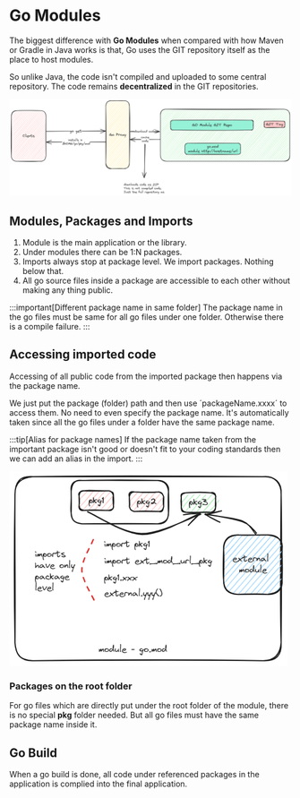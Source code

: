 # Go Modules

The biggest difference with **Go Modules** when compared with how Maven or Gradle in Java works is that,
Go uses the GIT repository itself as the place to host modules.

So unlike Java, the code isn't compiled and uploaded to some central repository.
The code remains **decentralized** in the GIT repositories.

![go-modules](../../static/img/go-modules.excalidraw.png)

## Modules, Packages and Imports

1. Module is the main application or the library.
2. Under modules there can be 1:N packages.
3. Imports always stop at package level. We import packages. Nothing below that.
4. All go source files inside a package are accessible to each other without making
   any thing public.

:::important[Different package name in same folder]
The package name in the go files must be same for all go files under one folder.
Otherwise there is a compile failure.
:::

## Accessing imported code

Accessing of all public code from the imported package then happens via the package name.

We just put the package (folder) path and then use ´packageName.xxxx´ to access them.
No need to even specify the package name. It's automatically taken since all the go
files under a folder have the same package name.

:::tip[Alias for package names]
If the package name taken from the important package isn't good or doesn't fit to your
coding standards then we can add an alias in the import.
:::

![structure](../../static/img/go-module-structure.excalidraw.png)

### Packages on the root folder

For go files which are directly put under the root folder of the module, there is no special **pkg** folder needed.
But all go files must have the same package name inside it.

## Go Build

When a go build is done, all code under referenced packages in the application is complied into the final application.
